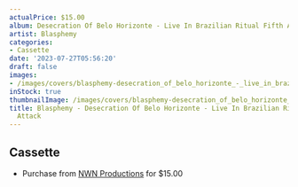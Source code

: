 ```yaml
---
actualPrice: $15.00
album: Desecration Of Belo Horizonte - Live In Brazilian Ritual Fifth Attack
artist: Blasphemy
categories:
- Cassette
date: '2023-07-27T05:56:20'
draft: false
images:
- /images/covers/blasphemy-desecration_of_belo_horizonte_-_live_in_brazilian_ritual_fifth_attack.jpg
inStock: true
thumbnailImage: /images/covers/blasphemy-desecration_of_belo_horizonte_-_live_in_brazilian_ritual_fifth_attack-thumb.jpg
title: Blasphemy - Desecration Of Belo Horizonte - Live In Brazilian Ritual Fifth
  Attack
---
```


## Cassette
* Purchase from [NWN Productions](http://shop.nwnprod.com/index.php?route=product/product&path=73&product_id=27543&sort=pd.name&order=ASC) for $15.00
